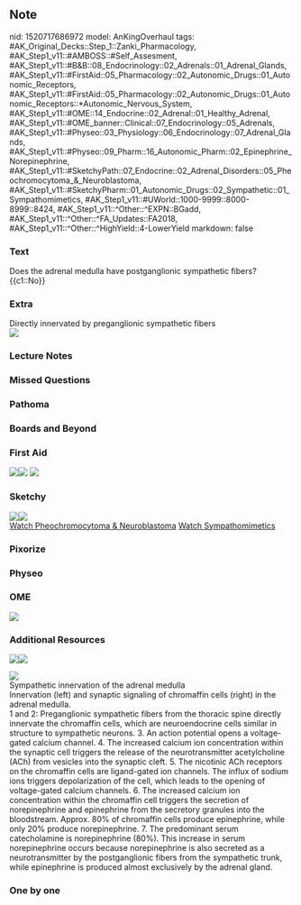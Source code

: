 ## Note
nid: 1520717686972
model: AnKingOverhaul
tags: #AK_Original_Decks::Step_1::Zanki_Pharmacology, #AK_Step1_v11::#AMBOSS::#Self_Assesment, #AK_Step1_v11::#B&B::08_Endocrinology::02_Adrenals::01_Adrenal_Glands, #AK_Step1_v11::#FirstAid::05_Pharmacology::02_Autonomic_Drugs::01_Autonomic_Receptors, #AK_Step1_v11::#FirstAid::05_Pharmacology::02_Autonomic_Drugs::01_Autonomic_Receptors::*Autonomic_Nervous_System, #AK_Step1_v11::#OME::14_Endocrine::02_Adrenal::01_Healthy_Adrenal, #AK_Step1_v11::#OME_banner::Clinical::07_Endocrinology::05_Adrenals, #AK_Step1_v11::#Physeo::03_Physiology::06_Endocrinology::07_Adrenal_Glands, #AK_Step1_v11::#Physeo::09_Pharm::16_Autonomic_Pharm::02_Epinephrine_Norepinephrine, #AK_Step1_v11::#SketchyPath::07_Endocrine::02_Adrenal_Disorders::05_Pheochromocytoma_&_Neuroblastoma, #AK_Step1_v11::#SketchyPharm::01_Autonomic_Drugs::02_Sympathetic::01_Sympathomimetics, #AK_Step1_v11::#UWorld::1000-9999::8000-8999::8424, #AK_Step1_v11::^Other::^EXPN::BGadd, #AK_Step1_v11::^Other::^FA_Updates::FA2018, #AK_Step1_v11::^Other::^HighYield::4-LowerYield
markdown: false

### Text
<div>
  Does the adrenal medulla have postganglionic sympathetic fibers?
</div>
<div>
  {{c1::No}}
</div>

### Extra
<div>
  Directly innervated by preganglionic sympathetic fibers
</div>
<div><img src="paste-294308338991105.jpg"></div>

### Lecture Notes


### Missed Questions


### Pathoma


### Boards and Beyond


### First Aid
<img src="paste-602566731759619.jpg"><img src=
"paste-614798798618627.jpg"> <img src=
"paste-f8927e53577fb32aff5a71527af64646519ec7a2.jpg">

### Sketchy
<div><img src=
"adrenal%20medulla%20-%20preganglioc%20sympathetic_1566160514431.jpg"><img src="zOverall-57dc9cbc1382efad7a0616b903960df7a1106d0d_1566160514431.jpg"></div><a href="https://dashboard.sketchy.com/study/medical/courses/medical-pathophysiology/units/medical-pathophysiology-endocrine/videos/medical-pathophysiology-endocrine-adrenal-disorders-pheochromocytoma-and-neuroblastoma?utm_source=anki&utm_medium=partnership&utm_campaign=february_update&utm_content=medical">Watch
Pheochromocytoma & Neuroblastoma</a> <a href=
"https://dashboard.sketchy.com/study/medical/courses/medical-pharmacology/units/medical-pharmacology-autonomic-drugs/videos/medical-pharmacology-autonomic-drugs-sympathetic-sympathomimetics?utm_source=anki&utm_medium=partnership&utm_campaign=february_update&utm_content=medical">
Watch Sympathomimetics</a>

### Pixorize


### Physeo


### OME
<div class="ome-widget">
  <a href=
  "https://onlinemeded.org/spa/endocrinology/adrenals/acquire?ref=anki">
  <img src="_OME_AnkiFlashcards_Lesson_5.png"></a>
</div>

### Additional Resources
<img src=
"paste-89afbf2fa1b8a180d9c65d5087dfa6b601052591.jpg"><img src=
"big_5d76808f6c724.jpg">
<div><img src="big_5c45df21dbf49.jpg"></div>
<div>
  <div>
    <div>
      Sympathetic innervation of the adrenal medulla
    </div>
  </div>
  <div>
    <div>
      <div>
        Innervation (left) and synaptic signaling of chromaffin
        cells (right) in the adrenal medulla.
      </div>
      <div>
        1 and 2: Preganglionic sympathetic fibers from the thoracic
        spine directly innervate the chromaffin cells, which are
        neuroendocrine cells similar in structure to sympathetic
        neurons. 3. An action potential opens a voltage-gated
        calcium channel. 4. The increased calcium ion concentration
        within the synaptic cell triggers the release of the
        neurotransmitter acetylcholine (ACh) from vesicles into the
        synaptic cleft. 5. The nicotinic ACh receptors on the
        chromaffin cells are ligand-gated ion channels. The influx
        of sodium ions triggers depolarization of the cell, which
        leads to the opening of voltage-gated calcium channels. 6.
        The increased calcium ion concentration within the
        chromaffin cell triggers the secretion of norepinephrine
        and epinephrine from the secretory granules into the
        bloodstream. Approx. 80% of chromaffin cells produce
        epinephrine, while only 20% produce norepinephrine. 7. The
        predominant serum catecholamine is norepinephrine (80%).
        This increase in serum norepinephrine occurs because
        norepinephrine is also secreted as a neurotransmitter by
        the postganglionic fibers from the sympathetic trunk, while
        epinephrine is produced almost exclusively by the adrenal
        gland.
      </div>
    </div>
  </div>
</div>

### One by one

